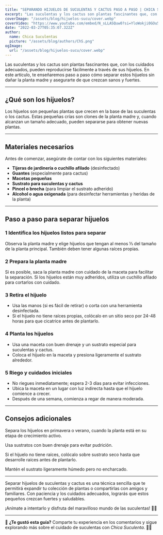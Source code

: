 ```yaml
---
title: "SEPARANDO HIJUELOS DE SUCULENTAS Y CACTUS PASO A PASO | CHICA SUCULENTA"
excerpt: "Las suculentas y los cactus son plantas fascinantes que, con los cuidados adecuados, pueden reproducirse fácilmente a través de sus hijuelos."
coverImage: "/assets/blog/hijuelos-sucu/cover.webp"
coverVideo: "https://www.youtube.com/embed/N_sLLASQuw0?si=YloWokji0GOu5gMK"
date: "2022-03-27T05:35:07.322Z"
author:
  name: Chica Suculentas
  picture: "/assets/blog/authors/ChS.png"
ogImage:
  url: "/assets/blog/hijuelos-sucu/cover.webp"
---
```

 

Las suculentas y los cactus son plantas fascinantes que, con los cuidados adecuados, pueden reproducirse fácilmente a través de sus hijuelos. En este artículo, te enseñaremos paso a paso cómo separar estos hijuelos sin dañar la planta madre y asegurarte de que crezcan sanos y fuertes.

---

##  ¿Qué son los hijuelos?

Los hijuelos son pequeñas plantas que crecen en la base de las suculentas o los cactus. Estas pequeñas crías son clones de la planta madre y, cuando alcanzan un tamaño adecuado, pueden separarse para obtener nuevas plantas.

---

##  Materiales necesarios

Antes de comenzar, asegúrate de contar con los siguientes materiales:

- **Tijeras de jardinería o cuchillo afilado** (desinfectado)
- **Guantes** (especialmente para cactus)
- **Macetas pequeñas**
- **Sustrato para suculentas y cactus**
- **Pincel o brocha** (para limpiar el sustrato adherido)
- **Alcohol o agua oxigenada** (para desinfectar herramientas y heridas de la planta)

---

##  Paso a paso para separar hijuelos

### 1️ Identifica los hijuelos listos para separar

Observa la planta madre y elige hijuelos que tengan al menos ⅓ del tamaño de la planta principal. También deben tener algunas raíces propias.

### 2️ Prepara la planta madre

Si es posible, saca la planta madre con cuidado de la maceta para facilitar la separación. Si los hijuelos están muy adheridos, utiliza un cuchillo afilado para cortarlos con cuidado.

### 3️ Retira el hijuelo

- Usa las manos (si es fácil de retirar) o corta con una herramienta desinfectada.
- Si el hijuelo no tiene raíces propias, colócalo en un sitio seco por 24-48 horas para que cicatrice antes de plantarlo.

### 4️ Planta los hijuelos

- Usa una maceta con buen drenaje y un sustrato especial para suculentas y cactus.
- Coloca el hijuelo en la maceta y presiona ligeramente el sustrato alrededor.

### 5️ Riego y cuidados iniciales

- No riegues inmediatamente; espera 2-3 días para evitar infecciones.
- Ubica la maceta en un lugar con luz indirecta hasta que el hijuelo comience a crecer.
- Después de una semana, comienza a regar de manera moderada.

---

##  Consejos adicionales

 Separa los hijuelos en primavera o verano, cuando la planta está en su etapa de crecimiento activo.

 Usa sustratos con buen drenaje para evitar pudrición.

 Si el hijuelo no tiene raíces, colócalo sobre sustrato seco hasta que desarrolle raíces antes de plantarlo.

 Mantén el sustrato ligeramente húmedo pero no encharcado.

---


Separar hijuelos de suculentas y cactus es una técnica sencilla que te permitirá expandir tu colección de plantas o compartirlas con amigos y familiares. Con paciencia y los cuidados adecuados, lograrás que estos pequeños crezcan fuertes y saludables.

¡Anímate a intentarlo y disfruta del maravilloso mundo de las suculentas! 🌿💚

---

📌 **¿Te gustó esta guía?** Comparte tu experiencia en los comentarios y sigue explorando más sobre el cuidado de suculentas con *Chica Suculenta*. 🌸✨

